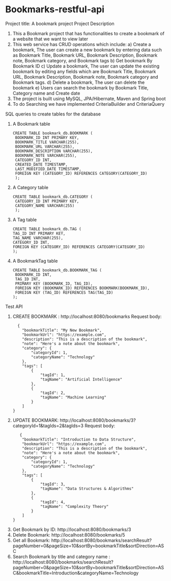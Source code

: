 # Bookmarks-restful-api
Project title: A bookmark project
Project Description
1. This a Bookmark project that has functionalities to create a bookmark of a website that we want to view later
2. This web service has CRUD operations which include:
   a) Create a bookmark, The user can create a new bookmark by entering data such as Bookmark Title, Bookmark URL, Bookmark Description, Bookmark note, Bookmark category, and Bookmark tags
   b) Get bookmark By Bookmark ID
   c) Update a bookmark, The user can update the existing bookmark by editing any fields which are Bookmark Title, Bookmark URL, Bookmark Description, Bookmark note, Bookmark category and Bookmark tags.
   d) Delete a bookmark, The user can delete the bookmark
   e) Users can search the bookmark by Bookmark Title, Category name and Create date 
4. The project is built using MySQL, JPA/Hibernate, Maven and Spring boot
5. To do Searching we have implemented CriteriaBuilder and CriteriaQuery

SQL queries to create tables for the database
1. A Bookmark table
   ```
   CREATE TABLE bookmark_db.BOOKMARK (
    BOOKMARK_ID INT PRIMARY KEY,
    BOOKMARK_TITLE VARCHAR(255),
    BOOKMARK_URL VARCHAR(255),
    BOOKMARK_DESCRIPTION VARCHAR(255),
    BOOKMARK_NOTE VARCHAR(255),
    CATEGORY_ID INT,
    CREATED_DATE TIMESTAMP,
    LAST_MODIFIED_DATE TIMESTAMP,
    FOREIGN KEY (CATEGORY_ID) REFERENCES CATEGORY(CATEGORY_ID)
    );
    ```
2.  A Category table
    ```
    CREATE TABLE bookmark_db.CATEGORY (
     CATEGORY_ID INT PRIMARY KEY,
     CATEGORY_NAME VARCHAR(255)
     );
    ```
4.  A Tag table
    ```
    CREATE TABLE bookmark_db.TAG (
    TAG_ID INT PRIMARY KEY,
    TAG_NAME VARCHAR(255),
    CATEGORY_ID INT,
    FOREIGN KEY (CATEGORY_ID) REFERENCES CATEGORY(CATEGORY_ID)
    );
    ```
    
6. A BookmarkTag table
   ```
   CREATE TABLE bookmark_db.BOOKMARK_TAG (
    BOOKMARK_ID INT,
    TAG_ID INT,
    PRIMARY KEY (BOOKMARK_ID, TAG_ID),
    FOREIGN KEY (BOOKMARK_ID) REFERENCES BOOKMARK(BOOKMARK_ID),
    FOREIGN KEY (TAG_ID) REFERENCES TAG(TAG_ID)
   );
   ```

Test API
1) CREATE BOOKMARK : http://localhost:8080/bookmarks
   Request body:
   ```
     {
       "bookmarkTitle": "My New Bookmark",
       "bookmarkUrl": "https://example.com",
       "description": "This is a description of the bookmark",
       "note": "Here's a note about the bookmark",
       "category": {
           "categoryId": 1,
           "categoryName": "Technology"
       },
       "tags": [
           {
               "tagId": 1,
               "tagName": "Artificial Intelligence"
           },
           {
               "tagId": 2,
               "tagName": "Machine Learning"
           }
       ]
   }
   ```
2. UPDATE BOOKMARK: http://localhost:8080/bookmarks/3?categoryId=1&tagIds=2&tagIds=3
   Request body:
   ```
      {
       "bookmarkTitle": "Introduction to Data Structure",
       "bookmarkUrl": "https://example.com",
       "description": "This is a description of the bookmark",
       "note": "Here's a note about the bookmark",
       "category": {
           "categoryId": 1,
           "categoryName": "Technology"
       },
       "tags": [
           {
               "tagId": 3,
               "tagName": "Data Structures & Algorithms"
           },
           {
               "tagId": 4,
               "tagName": "Complexity Theory"
           }
       ]
   }
   ```
3. Get Bookmark by ID: http://localhost:8080/bookmarks/3
4. Delete Bookmark: http://localhost:8080/bookmarks/5
5. Get all Bookmark: http://localhost:8080/bookmarks/searchResult?pageNumber=0&pageSize=10&sortBy=bookmarkTitle&sortDirection=ASC
6. Search Bookmark by title and category name : http://localhost:8080/bookmarks/searchResult?pageNumber=0&pageSize=10&sortBy=bookmarkTitle&sortDirection=ASC&bookmarkTitle=Introduction&categoryName=Technology
